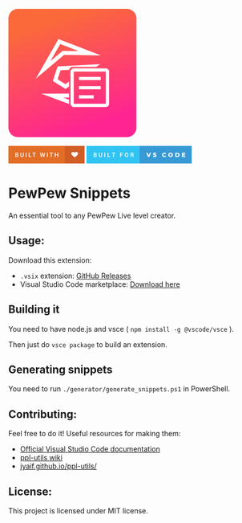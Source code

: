 ![PewPewSnippets](assets/icon.png)

[![forthebadge](assets/built-with-love.png)](https://forthebadge.com)
[![forthebadge](assets/built-for-vs-code.png)](https://forthebadge.com)

# PewPew Snippets
An essential tool to any PewPew Live level creator.

## Usage:
Download this extension:
* `.vsix` extension: [GitHub Releases](https://github.com/Tasty-Kiwi/Pewhelp-vscode/releases)
* Visual Studio Code marketplace: [Download here](https://marketplace.visualstudio.com/items?itemName=TastyKiwi.pewpew-snippets)

## Building it
You need to have node.js and vsce ( `npm install -g @vscode/vsce` ).

Then just do `vsce package` to build an extension.

## Generating snippets
You need to run `./generator/generate_snippets.ps1` in PowerShell.

## Contributing:
Feel free to do it! Useful resources for making them: 
* [Official Visual Studio Code documentation](https://code.visualstudio.com/docs/editor/userdefinedsnippets)
* [ppl-utils wiki](https://github.com/jyaif/ppl-utils/wiki)
* [jyaif.github.io/ppl-utils/](https://jyaif.github.io/ppl-utils/)

## License:
This project is licensed under MIT license.
